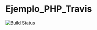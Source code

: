 # Ejemplo_PHP_Travis
[![Build Status](https://travis-ci.org/juanaves/Ejemplo_PHP_Travis.svg?branch=master)](https://travis-ci.org/juanaves/Ejemplo_PHP_Travis)
